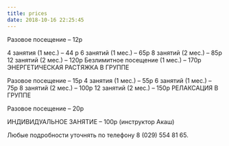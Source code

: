 ```yaml
---
title: prices
date: 2018-10-16 22:25:45
---
```

Разовое посещение – 12р

4 занятия (1 мес.) – 44 р
6 занятий (1 мес.) – 65р
8 занятий (2 мес.) – 85р
12 занятий (2 мес.) – 120р
Безлимитное посещение (1 мес.) – 170р
ЭНЕРГЕТИЧЕСКАЯ РАСТЯЖКА В ГРУППЕ

Разовое посещение – 15р
4 занятия (1 мес.) – 55р
6 занятий (1 мес.) – 75р
8 занятий (2 мес.) – 100р
12 занятий (2 мес.) – 150р
РЕЛАКСАЦИЯ В ГРУППЕ

Разовое посещение – 20р

ИНДИВИДУАЛЬНОЕ ЗАНЯТИЕ – 100р (инструктор Акаш)

Любые подробности уточнять по телефону 8 (029) 554 81 65.
